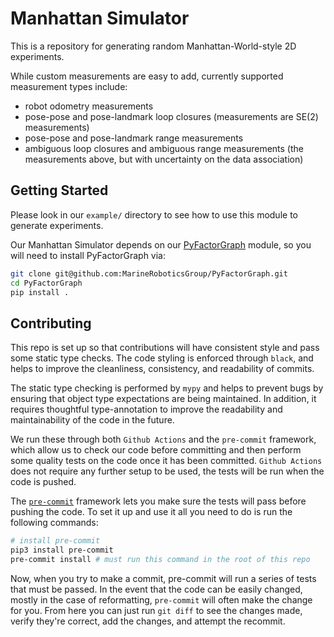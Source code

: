 # Manhattan Simulator

This is a repository for generating random Manhattan-World-style 2D experiments. 

While custom measurements are easy to add, currently supported measurement types include:

- robot odometry measurements
- pose-pose and pose-landmark loop closures (measurements are SE(2) measurements)
- pose-pose and pose-landmark range measurements
- ambiguous loop closures and ambiguous range measurements (the measurements above, but with uncertainty on the data association)

## Getting Started

Please look in our `example/` directory to see how to use this module to generate experiments.

Our Manhattan Simulator depends on our [PyFactorGraph](https://github.com/MarineRoboticsGroup/PyFactorGraph/) module, so
you will need to install PyFactorGraph via:

```bash
git clone git@github.com:MarineRoboticsGroup/PyFactorGraph.git
cd PyFactorGraph
pip install .
```

## Contributing

This repo is set up so that contributions will have consistent style and pass
some static type checks. The code styling is enforced through `black`, and helps
to improve the cleanliness, consistency, and readability of commits.

The static type checking is performed by `mypy` and helps to prevent bugs by
ensuring that object type expectations are being maintained. In addition, it
requires thoughtful type-annotation to improve the readability and
maintainability of the code in the future.

We run these through both `Github Actions` and the `pre-commit` framework, which
allow us to check our code before committing and then perform some quality tests
on the code once it has been committed. `Github Actions` does not require any
further setup to be used, the tests will be run when the code is pushed.

The [`pre-commit`](https://pre-commit.com/#intro) framework lets you make sure
the tests will pass before pushing the code. To set it up and use it all you
need to do is run the following commands:

``` Bash
# install pre-commit
pip3 install pre-commit
pre-commit install # must run this command in the root of this repo
```

Now, when you try to make a commit, pre-commit will run a series of tests that
must be passed. In the event that the code can be easily changed, mostly in the
case of reformatting, `pre-commit` will often make the change for you. From here
you can just run `git diff` to see the changes made, verify they're correct, add
the changes, and attempt the recommit.
